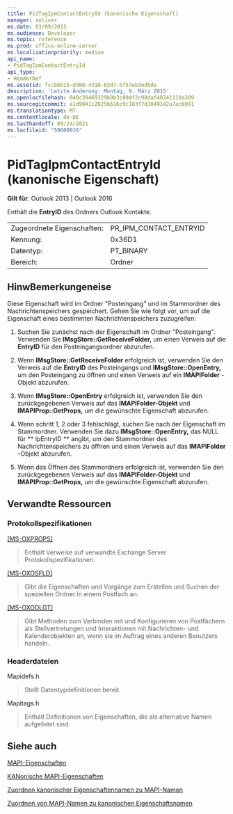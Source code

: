```yaml
---
title: PidTagIpmContactEntryId (kanonische Eigenschaft)
manager: soliver
ms.date: 03/09/2015
ms.audience: Developer
ms.topic: reference
ms.prod: office-online-server
ms.localizationpriority: medium
api_name:
- PidTagIpmContactEntryId
api_type:
- HeaderDef
ms.assetid: fccbbb15-dd08-4310-83d7-bf57eb3ed5de
description: 'Letzte Änderung: Montag, 9. März 2015'
ms.openlocfilehash: 040c39469329b9b3c894f2c98daf48741110a309
ms.sourcegitcommit: a1d9041c20256616c9c183f7d1049142a7ac6991
ms.translationtype: MT
ms.contentlocale: de-DE
ms.lasthandoff: 09/24/2021
ms.locfileid: "59600036"
---
```

# <a name="pidtagipmcontactentryid-canonical-property"></a>PidTagIpmContactEntryId (kanonische Eigenschaft)

  
  
**Gilt für**: Outlook 2013 | Outlook 2016 
  
Enthält die **EntryID** des Ordners Outlook Kontakte. 
  
|||
|:-----|:-----|
|Zugeordnete Eigenschaften:  <br/> |PR_IPM_CONTACT_ENTRYID  <br/> |
|Kennung:  <br/> |0x36D1  <br/> |
|Datentyp:  <br/> |PT_BINARY  <br/> |
|Bereich:  <br/> |Ordner  <br/> |
   
## <a name="remarks"></a>HinwBemerkungeneise

Diese Eigenschaft wird im Ordner "Posteingang" und im Stammordner des Nachrichtenspeichers gespeichert. Gehen Sie wie folgt vor, um auf die Eigenschaft eines bestimmten Nachrichtenspeichers zuzugreifen: 
  
1. Suchen Sie zunächst nach der Eigenschaft im Ordner "Posteingang". Verwenden Sie **IMsgStore::GetReceiveFolder,** um einen Verweis auf die **EntryID** für den Posteingangsordner abzurufen. 
    
2. Wenn **IMsgStore::GetReceiveFolder** erfolgreich ist, verwenden Sie den Verweis auf die **EntryID** des Posteingangs und **IMsgStore::OpenEntry,** um den Posteingang zu öffnen und einen Verweis auf ein **IMAPIFolder** -Objekt abzurufen. 
    
3. Wenn **IMsgStore::OpenEntry** erfolgreich ist, verwenden Sie den zurückgegebenen Verweis auf das **IMAPIFolder-Objekt** und **IMAPIProp::GetProps,** um die gewünschte Eigenschaft abzurufen. 
    
4. Wenn schritt 1, 2 oder 3 fehlschlägt, suchen Sie nach der Eigenschaft im Stammordner. Verwenden Sie dazu **IMsgStore::OpenEntry,** das NULL für ** lpEntryID ** angibt, um den Stammordner des Nachrichtenspeichers zu öffnen und einen Verweis auf das **IMAPIFolder** -Objekt abzurufen. 
    
5. Wenn das Öffnen des Stammordners erfolgreich ist, verwenden Sie den zurückgegebenen Verweis auf das **IMAPIFolder-Objekt** und **IMAPIProp::GetProps,** um die gewünschte Eigenschaft abzurufen. 
    
## <a name="related-resources"></a>Verwandte Ressourcen

### <a name="protocol-specifications"></a>Protokollspezifikationen

[[MS-OXPROPS]](https://msdn.microsoft.com/library/f6ab1613-aefe-447d-a49c-18217230b148%28Office.15%29.aspx)
  
> Enthält Verweise auf verwandte Exchange Server Protokollspezifikationen.
    
[[MS-OXOSFLD]](https://msdn.microsoft.com/library/a60e9c16-2ba8-424b-b60c-385a8a2837cb%28Office.15%29.aspx)
  
> Gibt die Eigenschaften und Vorgänge zum Erstellen und Suchen der speziellen Ordner in einem Postfach an.
    
[[MS-OXODLGT]](https://msdn.microsoft.com/library/01a89b11-9c43-4c40-b147-8f6a1ef5a44f%28Office.15%29.aspx)
  
> Gibt Methoden zum Verbinden mit und Konfigurieren von Postfächern als Stellvertretungen und Interaktionen mit Nachrichten- und Kalenderobjekten an, wenn sie im Auftrag eines anderen Benutzers handeln.
    
### <a name="header-files"></a>Headerdateien

Mapidefs.h
  
> Stellt Datentypdefinitionen bereit.
    
Mapitags.h
  
> Enthält Definitionen von Eigenschaften, die als alternative Namen aufgelistet sind.
    
## <a name="see-also"></a>Siehe auch



[MAPI-Eigenschaften](mapi-properties.md)
  
[KANonische MAPI-Eigenschaften](mapi-canonical-properties.md)
  
[Zuordnen kanonischer Eigenschaftennamen zu MAPI-Namen](mapping-canonical-property-names-to-mapi-names.md)
  
[Zuordnen von MAPI-Namen zu kanonischen Eigenschaftsnamen](mapping-mapi-names-to-canonical-property-names.md)

